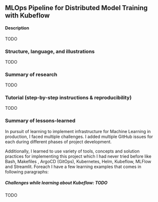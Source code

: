 MLOps Pipeline for Distributed Model Training with Kubeflow
---

#### Description

TODO


### Structure, language, and illustrations 

TODO

### Summary of research 

TODO

### Tutorial (step-by-step instructions & reproducibility)

TODO

### Summary of lessons-learned

In pursuit of learning to implement infrastructure for Machine Learning in production, 
I faced multiple challenges. I added multiple GitHub issues for each during different phases of project development.

Additionally, I learned to use variety of tools, concepts and solution practices for implementing this project which I had never tried before like Bash, Makefiles
, ArgoCD (GitOps), Kubernetes, Helm, Kubeflow, MLFlow and Streamlit. Foreach I have a few learning examples that comes in following paragraphs:

##### Challenges while learning about Kubeflow: TODO

TODO
